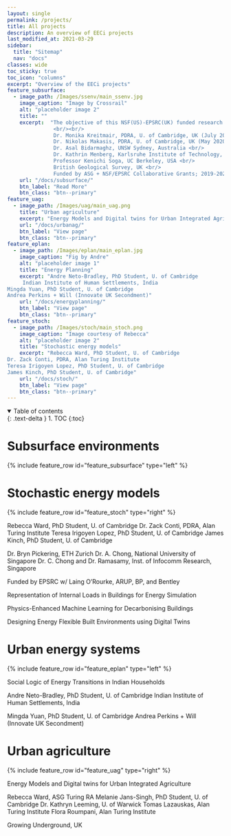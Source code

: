 ```yaml
---
layout: single
permalink: /projects/
title: All projects
description: An overview of EECi projects
last_modified_at: 2021-03-29
sidebar:
  title: "Sitemap"
  nav: "docs"
classes: wide
toc_sticky: true
toc_icon: "columns"
excerpt: "Overview of the EECi projects"
feature_subsurface:
  - image_path: /Images/ssenv/main_ssenv.jpg
    image_caption: "Image by Crossrail"
    alt: "placeholder image 2"
    title: ""
    excerpt:  "The objective of this NSF(US)-EPSRC(UK) funded research is to better understand impacts of urban underground infrastructure, such as basements and tunnels, on shallow subsurface temperature increase at city-scale.
               <br/><br/>
               Dr. Monika Kreitmair, PDRA, U. of Cambridge, UK (July 2019) <br/>
               Dr. Nikolas Makasis, PDRA, U. of Cambridge, UK (May 2020) <br/>
               Dr. Asal Bidarmaghz, UNSW Sydney, Australia <br/>
               Dr. Kathrin Menberg, Karlsruhe Institute of Technology, Germany <br/>
               Professor Kenichi Soga, UC Berkeley, USA <br/>
               British Geological Survey, UK <br/>
               Funded by ASG + NSF/EPSRC Collaborative Grants; 2019-2022"
    url: "/docs/subsurface/"
    btn_label: "Read More"
    btn_class: "btn--primary"
feature_uag:
  - image_path: /Images/uag/main_uag.png
    title: "Urban agriculture"
    excerpt: "Energy Models and Digital twins for Urban Integrated Agriculture"
    url: "/docs/urbanag/"
    btn_label: "View page"
    btn_class: "btn--primary"
feature_eplan:
  - image_path: /Images/eplan/main_eplan.jpg
    image_caption: "Fig by Andre"
    alt: "placeholder image 1"
    title: "Energy Planning"
    excerpt: "Andre Neto-Bradley, PhD Student, U. of Cambridge
     Indian Institute of Human Settlements, India
Mingda Yuan, PhD Student, U. of Cambridge
Andrea Perkins + Will (Innovate UK Secondment)"
    url: "/docs/energyplanning/"
    btn_label: "View page"
    btn_class: "btn--primary"
feature_stoch:
  - image_path: /Images/stoch/main_stoch.png
    image_caption: "Image courtesy of Rebecca"
    alt: "placeholder image 2"
    title: "Stochastic energy models"
    excerpt: "Rebecca Ward, PhD Student, U. of Cambridge
Dr. Zack Conti, PDRA, Alan Turing Institute
Teresa Irigoyen Lopez, PhD Student, U. of Cambridge
James Kinch, PhD Student, U. of Cambridge"
    url: "/docs/stoch/"
    btn_label: "View page"
    btn_class: "btn--primary"
---
```


<details open markdown="block">
  <summary>
    Table of contents
  </summary>
  {: .text-delta }
1. TOC
{:toc}
</details>



# Subsurface environments

{% include feature_row id="feature_subsurface" type="left" %}

# Stochastic energy models

{% include feature_row id="feature_stoch" type="right" %}

Rebecca Ward, PhD Student, U. of Cambridge
Dr. Zack Conti, PDRA, Alan Turing Institute
Teresa Irigoyen Lopez, PhD Student, U. of Cambridge
James Kinch, PhD Student, U. of Cambridge

Dr. Bryn Pickering, ETH Zurich
Dr. A. Chong, National University of Singapore
Dr. C. Chong and Dr. Ramasamy, Inst. of Infocomm Research, Singapore

Funded by EPSRC w/ Laing O’Rourke, ARUP, BP, and Bentley

Representation of Internal Loads in Buildings for Energy Simulation

Physics-Enhanced Machine Learning for Decarbonising Buildings

Designing Energy Flexible Built Environments using Digital Twins


# Urban energy systems

{% include feature_row id="feature_eplan" type="left" %}

Social Logic of Energy Transitions in Indian Households


Andre Neto-Bradley, PhD Student, U. of Cambridge
Indian Institute of Human Settlements, India

Mingda Yuan, PhD Student, U. of Cambridge
Andrea Perkins + Will (Innovate UK Secondment)


# Urban agriculture

{% include feature_row id="feature_uag" type="right" %}

Energy Models and Digital twins for Urban Integrated Agriculture

Rebecca Ward, ASG Turing RA
Melanie Jans-Singh, PhD Student, U. of Cambridge
Dr. Kathryn Leeming, U. of Warwick
Tomas Lazauskas, Alan Turing Institute
Flora Roumpani, Alan Turing Institute 

Growing Underground, UK

